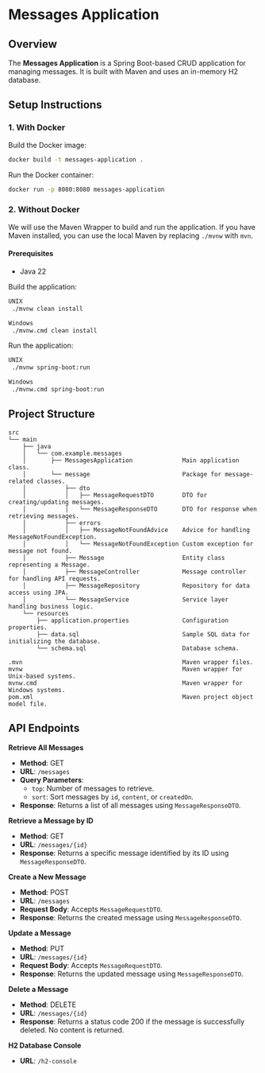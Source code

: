 # Messages Application

## Overview

The **Messages Application** is a Spring Boot-based CRUD application for managing messages. It is built with Maven and
uses an in-memory H2 database.

## Setup Instructions

### 1. With Docker

Build the Docker image:

   ```sh
   docker build -t messages-application .
   ```

Run the Docker container:

   ```sh
   docker run -p 8080:8080 messages-application
   ```

### 2. Without Docker

We will use the Maven Wrapper to build and run the application. If you have Maven installed, you can use the local Maven
by replacing `./mvnw` with `mvn`.

#### Prerequisites

- Java 22

Build the application:

   ```sh
   UNIX
    ./mvnw clean install
   
   Windows
    ./mvnw.cmd clean install
   ```

Run the application:

   ```sh
   UNIX
    ./mvnw spring-boot:run
   
   Windows
    ./mvnw.cmd spring-boot:run
   ```

## Project Structure

```
src
└── main
    ├── java
    │   └── com.example.messages
    │       ├── MessagesApplication              Main application class.
    │       └── message                          Package for message-related classes.
    │           ├── dto
    │           │   ├── MessageRequestDTO        DTO for creating/updating messages.
    │           │   └── MessageResponseDTO       DTO for response when retrieving messages.
    │           ├── errors
    │           │   ├── MessageNotFoundAdvice    Advice for handling MessageNotFoundException.
    │           │   └── MessageNotFoundException Custom exception for message not found.
    │           ├── Message                      Entity class representing a Message.
    │           ├── MessageController            Message controller for handling API requests.
    │           ├── MessageRepository            Repository for data access using JPA.
    │           └── MessageService               Service layer handling business logic.
    └── resources
        ├── application.properties               Configuration properties.
        ├── data.sql                             Sample SQL data for initializing the database.
        └── schema.sql                           Database schema.
        
.mvn                                             Maven wrapper files. 
mvnw                                             Maven wrapper for Unix-based systems.
mvnw.cmd                                         Maven wrapper for Windows systems.
pom.xml                                          Maven project object model file.
```

## API Endpoints

**Retrieve All Messages**

- **Method**: GET
- **URL**: `/messages`
- **Query Parameters**:
    - `top`: Number of messages to retrieve.
    - `sort`: Sort messages by `id`, `content`, or `createdOn`.
- **Response**: Returns a list of all messages using `MessageResponseDTO`.

**Retrieve a Message by ID**

- **Method**: GET
- **URL**: `/messages/{id}`
- **Response**: Returns a specific message identified by its ID using `MessageResponseDTO`.

**Create a New Message**

- **Method**: POST
- **URL**: `/messages`
- **Request Body**: Accepts `MessageRequestDTO`.
- **Response**: Returns the created message using `MessageResponseDTO`.

**Update a Message**

- **Method**: PUT
- **URL**: `/messages/{id}`
- **Request Body**: Accepts `MessageRequestDTO`.
- **Response**: Returns the updated message using `MessageResponseDTO`.

**Delete a Message**

- **Method**: DELETE
- **URL**: `/messages/{id}`
- **Response**: Returns a status code 200 if the message is successfully deleted. No content is returned.

**H2 Database Console**

- **URL**: `/h2-console`